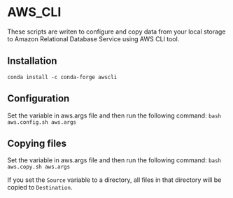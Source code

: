 # AWS_CLI

These scripts are writen to configure and copy data from your local storage to Amazon Relational Database Service using AWS CLI tool. 

## Installation
`
conda install -c conda-forge awscli
`
## Configuration
Set the variable in aws.args file and then run the following command:
`
bash aws.config.sh aws.args
`
## Copying files 
Set the variable in aws.args file and then run the following command:
`
bash aws.copy.sh aws.args
`

If you set the `Source` variable to a directory, all files in that directory will be copied to `Destination`.
